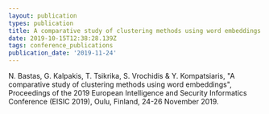 ```yaml
---
layout: publication
types: publication
title: A comparative study of clustering methods using word embeddings
date: 2019-10-15T12:38:28.139Z
tags: conference_publications
publication_date: '2019-11-24'
---
```

N. Bastas, G. Kalpakis, T. Tsikrika, S. Vrochidis & Y. Kompatsiaris, "A comparative study of clustering methods using word embeddings", Proceedings of the 2019 European Intelligence and Security Informatics Conference (EISIC 2019), Oulu, Finland, 24-26 November 2019.
